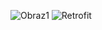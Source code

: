 ![Obraz1](https://github.com/user-attachments/assets/5de826dd-6f1b-48da-8d6b-d665d02ba0cc)
![Retrofit](https://github.com/user-attachments/assets/13a16cff-0094-4a50-bc22-6bdff031e718)
